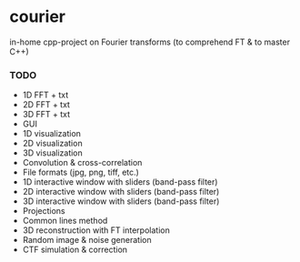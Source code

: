 # courier
in-home cpp-project on Fourier transforms (to comprehend FT & to master C++)

### TODO

- 1D FFT + txt
- 2D FFT + txt
- 3D FFT + txt
- GUI
- 1D visualization
- 2D visualization
- 3D visualization
- Convolution & cross-correlation
- File formats (jpg, png, tiff, etc.)
- 1D interactive window with sliders (band-pass filter)
- 2D interactive window with sliders (band-pass filter)
- 3D interactive window with sliders (band-pass filter)
- Projections
- Common lines method
- 3D reconstruction with FT interpolation
- Random image & noise generation
- CTF simulation & correction
